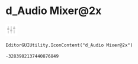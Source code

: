 # d_Audio Mixer@2x
![](/img/d_Audio%20Mixer@2x.png)

``` CSharp
EditorGUIUtility.IconContent("d_Audio Mixer@2x")
```
```
-3283902137440876849
```
